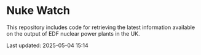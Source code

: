 # Nuke Watch

This repository includes code for retrieving the latest information available on the output of EDF nuclear power plants in the UK.

Last updated: 2025-05-04 15:14